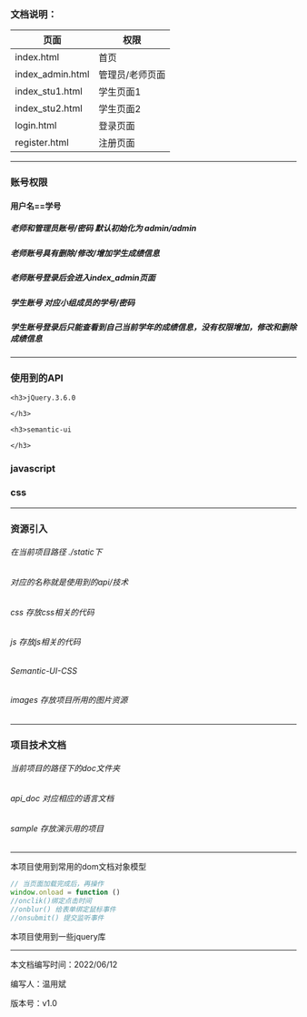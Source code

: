 ### 文档说明：

| 页面             | 权限            |
| ---------------- | --------------- |
| index.html       | 首页            |
| index_admin.html | 管理员/老师页面 |
| index_stu1.html  | 学生页面1       |
| index_stu2.html  | 学生页面2       |
| login.html       | 登录页面        |
| register.html    | 注册页面        |

----

### 账号权限

#### 用户名==学号	

##### 	老师和管理员账号/密码 默认初始化为 admin/admin

##### 			老师账号具有删除/修改/增加学生成绩信息

##### 			老师账号登录后会进入index_admin页面

##### 	学生账号   对应小组成员的学号/密码     

##### 			学生账号登录后只能查看到自己当前学年的成绩信息，没有权限增加，修改和删除成绩信息

----

### 使用到的API

	<h3>jQuery.3.6.0
	    
	</h3>

	<h3>semantic-ui 
	    
	</h3>

### javascript

### css

----

### 资源引入

###### 在当前项目路径 ./static下

###### 对应的名称就是使用到的api/技术

###### css    存放css相关的代码

###### js	  存放js相关的代码

###### Semantic-UI-CSS

###### images   存放项目所用的图片资源

----

### 项目技术文档

###### 当前项目的路径下的doc文件夹

###### api_doc 对应相应的语言文档

###### sample  存放演示用的项目

---

本项目使用到常用的dom文档对象模型

```javascript
// 当页面加载完成后，再操作
window.onload = function () 
//onclik()绑定点击时间
//onblur() 给表单绑定鼠标事件
//onsubmit() 提交监听事件
```

本项目使用到一些jquery库

----

本文档编写时间：2022/06/12

编写人：温用斌

版本号：v1.0